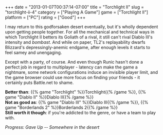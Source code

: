 +++
date = "2013-01-07T00:37:14-07:00"
title = "Torchlight II"
slug = "torchlight-ii-4"
category = ["Playing A Game"]
game = ["Torchlight II"]
platform = ["PC"]
rating = ["Good"]
+++

I may return to this godforsaken desert eventually, but it's wholly dependent upon getting people together.  For all the mechanical and technical ways in which Torchlight II betters its Goliath of a rival, it still can't rival Diablo III's intensity and <i>bombast</i>.  And while on paper, TL2's replayability dwarfs Blizzard's depressingly-anemic endgame, after enough levels it starts to feel samey and unengaging.

Except with a party, of course.  And even though Runic hasn't done a perfect job in regard to multiplayer - latency can make the game a nightmare, some network configurations induce an invisible player limit, and the game browser could use more focus on finding your friends - it certainly puts Battle.net to shame.

<b>Better than</b>: {{% game "Torchlight" %}}Torchlight{{% /game %}}, {{% game "Diablo II" %}}Diablo II{{% /game %}}  
<b>Not as good as</b>: {{% game "Diablo III" %}}Diablo III{{% /game %}}, {{% game "Borderlands 2" %}}Borderlands 2{{% /game %}}  
<b>Still worth it though</b>: if you're addicted to the genre, or have a team to play with.

<i>Progress: Gave Up -- Somewhere in the desert</i>